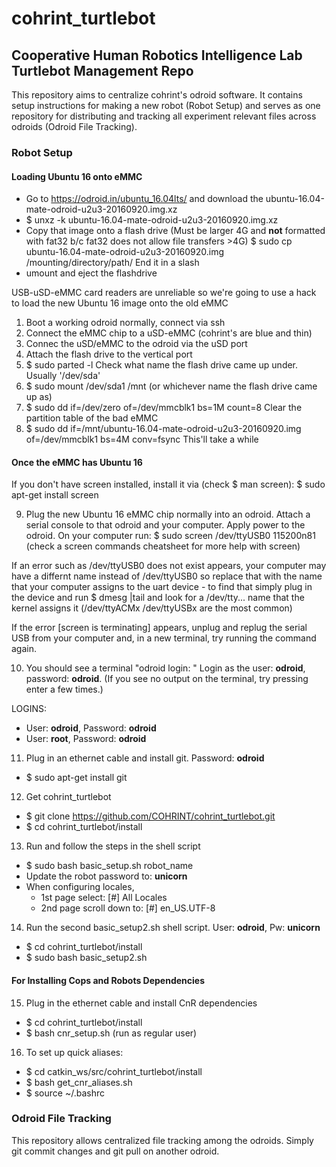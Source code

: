 # cohrint_turtlebot

## Cooperative Human Robotics Intelligence Lab Turtlebot Management Repo
This repository aims to centralize cohrint's odroid software. It contains setup instructions for making a new robot (Robot Setup) and serves as one repository for distributing and tracking all experiment relevant files across odroids (Odroid File Tracking).

###  Robot Setup

#### Loading Ubuntu 16 onto eMMC
- Go to https://odroid.in/ubuntu_16.04lts/ and download the ubuntu-16.04-mate-odroid-u2u3-20160920.img.xz
- $ unxz -k ubuntu-16.04-mate-odroid-u2u3-20160920.img.xz
- Copy that image onto a flash drive (Must be larger 4G and **not** formatted with fat32 b/c fat32 does not allow file transfers >4G)
  $ sudo cp ubuntu-16.04-mate-odroid-u2u3-20160920.img /mounting/directory/path/ End it in a slash
- umount and eject the flashdrive

USB-uSD-eMMC card readers are unreliable so we're going to use a hack to load the new Ubuntu 16 image onto the old eMMC
1. Boot a working odroid normally, connect via ssh
2. Connect the eMMC chip to a uSD-eMMC (cohrint's are blue and thin)
3. Connec the uSD/eMMC to the odroid via the uSD port
4. Attach the flash drive to the vertical port
5. $ sudo parted -l
   Check what name the flash drive came up under. Usually '/dev/sda'
6. $ sudo mount /dev/sda1 /mnt (or whichever name the flash drive came up as)
7. $ sudo dd if=/dev/zero of=/dev/mmcblk1 bs=1M count=8
   Clear the partition table of the bad eMMC
8. $ sudo dd if=/mnt/ubuntu-16.04-mate-odroid-u2u3-20160920.img of=/dev/mmcblk1 bs=4M conv=fsync
   This'll take a while

#### Once the eMMC has Ubuntu 16

If you don't have screen installed, install it via (check $ man screen):
$ sudo apt-get install screen

9. Plug the new Ubuntu 16 eMMC chip normally into an odroid. Attach a serial console to that odroid and your computer. Apply power to the odroid. On your computer run:
$ sudo screen /dev/ttyUSB0 115200n81 (check a screen commands cheatsheet for more help with screen)

If an error such as /dev/ttyUSB0 does not exist appears, your computer may have a differnt name instead of /dev/ttyUSB0 so replace that with the name that your computer assigns to the uart device - to find that simply plug in the device and run $ dmesg |tail and look for a /dev/tty... name that the kernel assigns it (/dev/ttyACMx /dev/ttyUSBx are the most common)

If the error [screen is terminating] appears, unplug and replug the serial USB from your computer and, in a new terminal, try running the command again.
      
10) You should see a terminal "odroid login: " Login as the user: **odroid**, password: **odroid**. (If you see no output on the terminal, try pressing enter a few times.)

LOGINS:
- User: **odroid**, Password: **odroid**
- User: **root**, Password: **odroid**

11) Plug in an ethernet cable and install git. Password: **odroid**
- $ sudo apt-get install git
12) Get cohrint_turtlebot
- $ git clone https://github.com/COHRINT/cohrint_turtlebot.git
- $ cd cohrint_turtlebot/install
13) Run and follow the steps in the shell script
- $ sudo bash basic_setup.sh robot_name
- Update the robot password to: **unicorn**
- When configuring locales,
  - 1st page select: [#] All Locales
  - 2nd page scroll down to: [#] en_US.UTF-8
14) Run the second basic_setup2.sh shell script. User: **odroid**, Pw: **unicorn**
- $ cd cohrint_turtlebot/install
- $ sudo bash basic_setup2.sh

#### For Installing Cops and Robots Dependencies
15) Plug in the ethernet cable and install CnR dependencies
- $ cd cohrint_turtlebot/install
- $ bash cnr_setup.sh (run as regular user)
16) To set up quick aliases:
- $ cd catkin_ws/src/cohrint_turtlebot/install
- $ bash get_cnr_aliases.sh
- $ source ~/.bashrc

### Odroid File Tracking

This repository allows centralized file tracking among the odroids. Simply git commit changes and git pull on another odroid.
